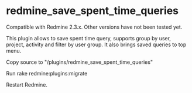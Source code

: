 # redmine_save_spent_time_queries


Compatible with Redmine 2.3.x. Other versions have not been tested yet.

This plugin allows to save spent time query, supports group by user, project, activity and filter by user group. It also brings saved queries to top menu.


Copy source to "/plugins/redmine_save_spent_time_queries"


Run rake redmine:plugins:migrate


Restart Redmine.
